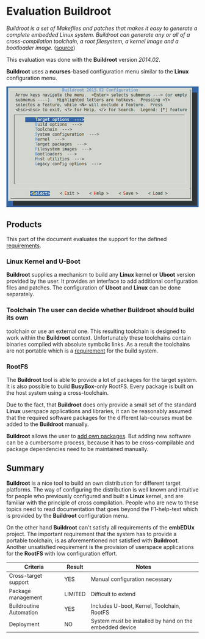 # Evaluation Buildroot
*Buildroot is a set of Makefiles and patches that makes it easy to generate a
complete embedded Linux system. Buildroot can generate any or all of a
cross-compilation toolchain, a root filesystem, a kernel image and a bootloader
image.* ([source](http://Buildroot.uclibc.org/about.html))

This evaluation was done with the **Buildroot** version *2014.02*.

**Buildroot** uses a **ncurses**-based configuration menu similar to the
**Linux** configuration menu. 

[![**Buildroot** configuration via **ncurses**](background/evaluation/img/buildroot_configuration.png)](background/evaluation/img/buildroot_configuration.png)

## Products
This part of the document evaluates the support for the defined
[requirements](../requirements.md).

### Linux Kernel and U-Boot
**Buildroot** supplies a mechanism to build any **Linux** kernel or **Uboot**
version provided by the user. It provides an interface to add additional
configuration files and patches. The configuration of **Uboot** and **Linux**
can be done separately.

### Toolchain The user can decide whether **Buildroot** should build its own
toolchain or use an external one. This resulting toolchain is designed to work
within the **Buildroot** context. Unfortunately these toolchains contain
binaries compiled with absolute symbolic links. As a result the toolchains are
not portable which is a
[requirement](../requirements.md#lab-course-specific-requirements) for the
build system.

### RootFS
The **Buildroot** tool is able to provide a lot of packages for the target
system. It is also possible to build **BusyBox**-only RootFS. Every package is
built on the host system using a cross-toolchain.

Due to the fact, that **Buildroot** does only provide a small set of the
standard **Linux** userspace applications and libraries, it can be reasonably
assumed that the required software packages for the different lab-courses must
be added to the **Buildroot** manually.

**Buildroot** allows the user to [add own packages](http://Buildroot.uclibc.org/downloads/manual/manual.html#adding-packages).
But adding new software can be a cumbersome process, because it has to be 
cross-compilable and package dependencies need to be maintained manually.

## Summary
**Buildroot** is a nice tool to build an own distribution for
different target platforms. The way of configuring the distribution is well
known and intuitive for people who previously configured and built a **Linux**
kernel, and are familiar with the principle of cross compilation. People who are
new to these topics need to read documentation that goes beyond the F1-help-text
which is provided by the **Buildroot** configuration menu.

On the other hand **Buildroot** can't satisfy all requirements of the
**embEDUx** project. The important requirement that the system has to provide a
portable toolchain, is as aforementioned not satisfied with **Buildroot**.
Another unsatisfied requirement is the provision of userspace applications for
the **RootFS** with low configuration effort.

Criteria | Result | Notes 
--- | --- | --- 
Cross-target support | YES | Manual configuration necessary 
Package management | LIMITED | Difficult to extend 
Buildroutine Automation | YES | Includes U-boot, Kernel, Toolchain, RootFS 
Deployment | NO | System must be installed by hand on the embedded device

